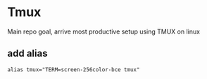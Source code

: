 # Tmux
Main repo goal, arrive most productive setup using TMUX on linux
## add alias
```
alias tmux="TERM=screen-256color-bce tmux"
```
